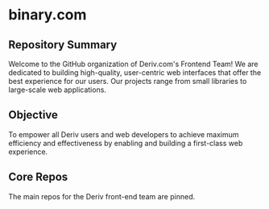 # binary.com
## Repository Summary

Welcome to the GitHub organization of Deriv.com's Frontend Team! We are dedicated to building high-quality, user-centric web interfaces that offer the best experience for our users. Our projects range from small libraries to large-scale web applications.

## Objective
To empower all Deriv users and web developers to achieve maximum efficiency and effectiveness by enabling and building a first-class web experience.

## Core Repos
The main repos for the Deriv front-end team are pinned.
